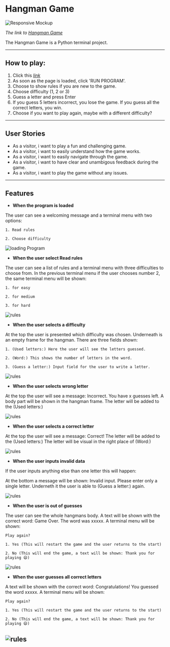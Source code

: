 # Hangman Game

![Responsive Mockup](documentation/responsive.png)

*The link to [Hangman Game](https://hangman-olle-f5e67dd225fc.herokuapp.com/)*

The Hangman Game is a Python terminal project.


---

## How to play:

  1. Click this *[link](https://hangman-olle-f5e67dd225fc.herokuapp.com/)*
  2. As soon as the page is loaded, click 'RUN PROGRAM'.
  3. Choose to show rules if you are new to the game.
  4. Choose difficulty (1, 2 or 3)
  5. Guess a letter and press Enter
  6. If you guess 5 letters incorrect, you lose the game. If you guess all the correct letters, you win.
  7. Choose if you want to play again, maybe with a different difficulty?
  

---
## User Stories

  * As a visitor, i want to play a fun and challenging game.
  * As a visitor, i want to easily understand how the game works.
  * As a visitor, i want to easily navigate through the game.
  * As a visitor, i want to have clear and unambigous feedback during the game.
  * As a visitor, i want to play the game without any issues.

---

## Features
  
  - **When the program is loaded**

  The user can see a welcoming message and a terminal menu with two options:

    1. Read rules

    2. Choose difficulty
  
  ![loading Program](documentation/features/game_start.png)

  - **When the user select Read rules**

  The user can see a list of rules and a terminal menu with three difficulties to choose from.
  In the previous terminal menu if the user chooses number 2, the same terminal menu will be shown:

    1. for easy

    2. for medium

    3. for hard

  ![rules](documentation/features/game_rules.png)

  - **When the user selects a difficulty**

  At the top the user is presented which difficulty was chosen.
  Underneath is an empty frame for the hangman.
  There are three fields shown:
  
    1. (Used letters:) Here the user will see the letters guessed.

    2. (Word:) This shows the number of letters in the word.

    3. (Guess a letter:) Input field for the user to write a letter.

  ![rules](documentation/features/game_level.png)

  - **When the user selects wrong letter**

  At the top the user will see a message: Incorrect. You have x guesses left.
  A body part will be shown in the hangman frame.
  The letter will be added to the (Used letters:)

  ![rules](documentation/features/game_wrong.png)

  - **When the user selects a correct letter**

  At the top the user will see a message: Correct!
  The letter will be added to the (Used letters:)
  The letter will be visual in the right place of (Word:)

  ![rules](documentation/features/game_correct.png)

   - **When the user inputs invalid data**

  If the user inputs anything else than one letter this will happen:

  At the bottom a message will be shown: Invalid input. Please enter only a single letter.
  Underneth it the user is able to (Guess a letter:) again.

  ![rules](documentation/features/game_invalid.png)

  - **When the user is out of guesses**

  The user can see the whole hangmans body.
  A text will be shown with the correct word: Game Over. The word was xxxxx.
  A terminal menu will be shown:

    Play again?

    1. Yes (This will restart the game and the user returns to the start)

    2. No (This will end the game, a text will be shown: Thank you for playing 😄)

  ![rules](documentation/features/game_over.png)

  - **When the user guesses all correct letters**

  A text will be shown with the correct word: Congratulations! You guessed the word xxxxx.
  A terminal menu will be shown:

    Play again?

    1. Yes (This will restart the game and the user returns to the start)

    2. No (This will end the game, a text will be shown: Thank you for playing 😄)

  ![rules](documentation/features/game_win.png)
---